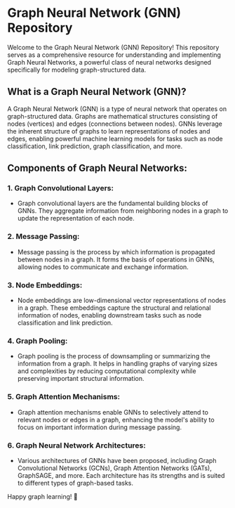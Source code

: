# Graph Neural Network (GNN) Repository

Welcome to the Graph Neural Network (GNN) Repository! This repository serves as a comprehensive resource for understanding and implementing Graph Neural Networks, a powerful class of neural networks designed specifically for modeling graph-structured data.

## What is a Graph Neural Network (GNN)?

A Graph Neural Network (GNN) is a type of neural network that operates on graph-structured data. Graphs are mathematical structures consisting of nodes (vertices) and edges (connections between nodes). GNNs leverage the inherent structure of graphs to learn representations of nodes and edges, enabling powerful machine learning models for tasks such as node classification, link prediction, graph classification, and more.

## Components of Graph Neural Networks:

### 1. Graph Convolutional Layers:
   - Graph convolutional layers are the fundamental building blocks of GNNs. They aggregate information from neighboring nodes in a graph to update the representation of each node.
   
### 2. Message Passing:
   - Message passing is the process by which information is propagated between nodes in a graph. It forms the basis of operations in GNNs, allowing nodes to communicate and exchange information.
   
### 3. Node Embeddings:
   - Node embeddings are low-dimensional vector representations of nodes in a graph. These embeddings capture the structural and relational information of nodes, enabling downstream tasks such as node classification and link prediction.
   
### 4. Graph Pooling:
   - Graph pooling is the process of downsampling or summarizing the information from a graph. It helps in handling graphs of varying sizes and complexities by reducing computational complexity while preserving important structural information.

### 5. Graph Attention Mechanisms:
   - Graph attention mechanisms enable GNNs to selectively attend to relevant nodes or edges in a graph, enhancing the model's ability to focus on important information during message passing.

### 6. Graph Neural Network Architectures:
   - Various architectures of GNNs have been proposed, including Graph Convolutional Networks (GCNs), Graph Attention Networks (GATs), GraphSAGE, and more. Each architecture has its strengths and is suited to different types of graph-based tasks.



Happy graph learning! 🚀
